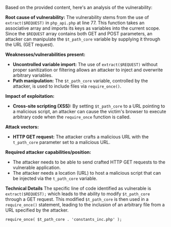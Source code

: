 Based on the provided content, here's an analysis of the vulnerability:

**Root cause of vulnerability:**
The vulnerability stems from the use of `extract($REQUEST)` in `php_api.php` at line 77. This function takes an associative array and imports its keys as variables into the current scope. Since the `$REQUEST` array contains both GET and POST parameters, an attacker can manipulate the `$t_path_core` variable by supplying it through the URL (GET request).

**Weaknesses/vulnerabilities present:**
- **Uncontrolled variable import:** The use of `extract($REQUEST)` without proper sanitization or filtering allows an attacker to inject and overwrite arbitrary variables.
- **Path manipulation:** The `$t_path_core` variable, controlled by the attacker, is used to include files via `require_once()`.

**Impact of exploitation:**
- **Cross-site scripting (XSS):**  By setting `$t_path_core` to a URL pointing to a malicious script, an attacker can cause the victim's browser to execute arbitrary code when the `require_once` function is called.

**Attack vectors:**
- **HTTP GET request:** The attacker crafts a malicious URL with the `t_path_core` parameter set to a malicious URL.

**Required attacker capabilities/position:**
- The attacker needs to be able to send crafted HTTP GET requests to the vulnerable application.
- The attacker needs a location (URL) to host a malicious script that can be injected via the `t_path_core` variable.

**Technical Details**
The specific line of code identified as vulnerable is `extract($REQUEST);` which leads to the ability to modify `$t_path_core` through a GET request. This modified `$t_path_core` is then used in a `require_once()` statement, leading to the inclusion of an arbitrary file from a URL specified by the attacker.

```
require_once( $t_path_core . 'constants_inc.php' );
```
